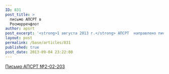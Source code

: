 ```yaml
---
ID: 831
post_title: >
  письмо АПСРТ в
  Росморречфлот
author: apsrt
post_excerpt: '<strong>1 августа 2013 г.</strong> АПСРТ  направлено письмо за N 2-02-203 в Росморречфлот по его обращениям в отношении  формирования и ведения автоматизированных централизованных баз персональных данных о пассажирах'
layout: post
permalink: /base/articles/831
published: true
post_date: 2013-09-04 23:22:00
---
```

<a href="http://www.apsrt.ru/docs/z1z4.doc"><span style="text-decoration:underline;"> Письмо АПСРТ  №2-02-203</span></a>